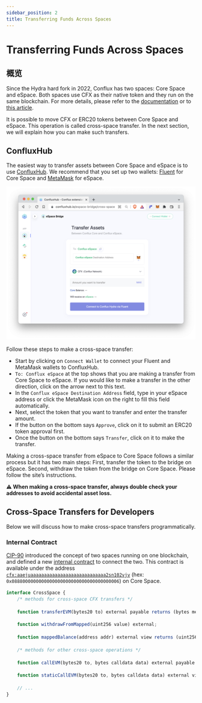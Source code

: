 ```yaml
---
sidebar_position: 2
title: Transferring Funds Across Spaces
---
```


# Transferring Funds Across Spaces

## 概览

Since the Hydra hard fork in 2022, Conflux has two spaces: Core Space and eSpace. Both spaces use CFX as their native token and they run on the same blockchain. For more details, please refer to the [documentation](https://hackmd.io/@thegaram/S15_VAwh5) or to [this article](https://medium.com/conflux-network/conflux-espace-a-high-level-overview-cdca29bc422a).

It is possible to move CFX or ERC20 tokens between Core Space and eSpace. This operation is called cross-space transfer. In the next section, we will explain how you can make such transfers.

## ConfluxHub

The easiest way to transfer assets between Core Space and eSpace is to use [ConfluxHub](https://confluxhub.io/espace-bridge/cross-space). We recommend that you set up two wallets: [Fluent](https://fluentwallet.com/) for Core Space and [MetaMask](https://metamask.io/) for eSpace.


![Locale Dropdown](./img/transferAssets.png)

Follow these steps to make a cross-space transfer:

- Start by clicking on `Connect Wallet` to connect your Fluent and MetaMask wallets to ConfluxHub.
- `To: Conflux eSpace` at the top shows that you are making a transfer from Core Space to eSpace. If you would like to make a transfer in the other direction, click on the arrow next to this text.
- In the `Conflux eSpace Destination Address` field, type in your eSpace address or click the MetaMask icon on the right to fill this field automatically.
- Next, select the token that you want to transfer and enter the transfer amount.
- If the button on the bottom says `Approve`, click on it to submit an ERC20 token approval first.
- Once the button on the bottom says `Transfer`, click on it to make the transfer.

Making a cross-space transfer from eSpace to Core Space follows a similar process but it has two main steps: First, transfer the token to the bridge on eSpace. Second, withdraw the token from the bridge on Core Space. Please follow the site’s instructions.

**⚠️ When making a cross-space transfer, always double check your addresses to avoid accidental asset loss.**

## Cross-Space Transfers for Developers

Below we will discuss how to make cross-space transfers programmatically.

### Internal Contract

[CIP-90](https://github.com/Conflux-Chain/CIPs/blob/master/CIPs/cip-90.md) introduced the concept of two spaces running on one blockchain, and defined a new [internal contract](https://hackmd.io/@thegaram/S15_VAwh5) to connect the two. This contract is available under the address [`cfx:aaejuaaaaaaaaaaaaaaaaaaaaaaaaaaaa2sn102vjv`](https://confluxscan.io/address/cfx:aaejuaaaaaaaaaaaaaaaaaaaaaaaaaaaa2sn102vjv) (hex: `0x0888000000000000000000000000000000000006`) on Core Space.

```js
interface CrossSpace {
    /* methods for cross-space CFX transfers */

    function transferEVM(bytes20 to) external payable returns (bytes memory output);

    function withdrawFromMapped(uint256 value) external;

    function mappedBalance(address addr) external view returns (uint256);

    /* methods for other cross-space operations */

    function callEVM(bytes20 to, bytes calldata data) external payable returns (bytes memory output);

    function staticCallEVM(bytes20 to, bytes calldata data) external view returns (bytes memory output);

    // ...
}

```
